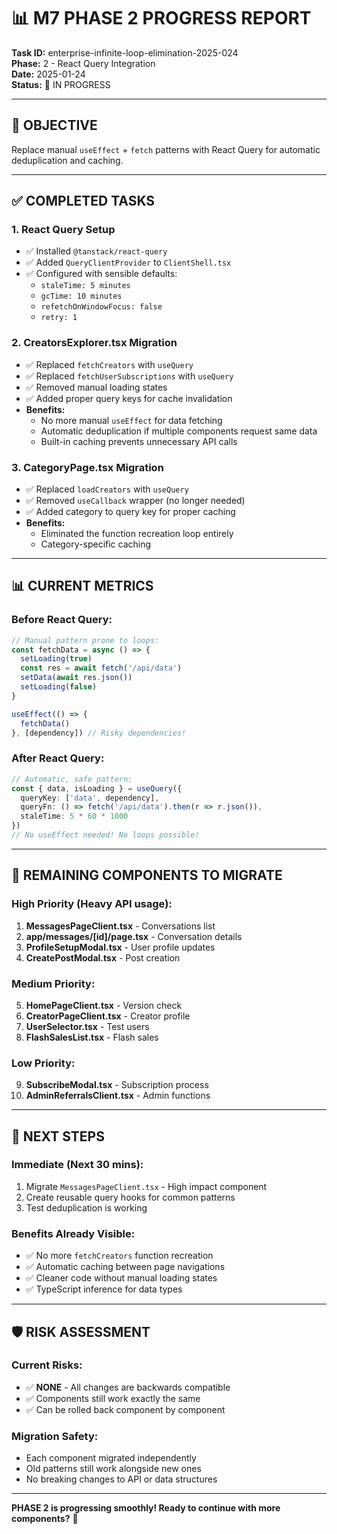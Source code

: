 # 📊 M7 PHASE 2 PROGRESS REPORT
**Task ID:** enterprise-infinite-loop-elimination-2025-024  
**Phase:** 2 - React Query Integration  
**Date:** 2025-01-24  
**Status:** 🚧 IN PROGRESS  

---

## 🎯 OBJECTIVE
Replace manual `useEffect` + `fetch` patterns with React Query for automatic deduplication and caching.

---

## ✅ COMPLETED TASKS

### **1. React Query Setup**
- ✅ Installed `@tanstack/react-query`
- ✅ Added `QueryClientProvider` to `ClientShell.tsx`
- ✅ Configured with sensible defaults:
  - `staleTime: 5 minutes`
  - `gcTime: 10 minutes`
  - `refetchOnWindowFocus: false`
  - `retry: 1`

### **2. CreatorsExplorer.tsx Migration**
- ✅ Replaced `fetchCreators` with `useQuery`
- ✅ Replaced `fetchUserSubscriptions` with `useQuery`
- ✅ Removed manual loading states
- ✅ Added proper query keys for cache invalidation
- **Benefits:**
  - No more manual `useEffect` for data fetching
  - Automatic deduplication if multiple components request same data
  - Built-in caching prevents unnecessary API calls

### **3. CategoryPage.tsx Migration**
- ✅ Replaced `loadCreators` with `useQuery`
- ✅ Removed `useCallback` wrapper (no longer needed)
- ✅ Added category to query key for proper caching
- **Benefits:**
  - Eliminated the function recreation loop entirely
  - Category-specific caching

---

## 📊 CURRENT METRICS

### **Before React Query:**
```typescript
// Manual pattern prone to loops:
const fetchData = async () => {
  setLoading(true)
  const res = await fetch('/api/data')
  setData(await res.json())
  setLoading(false)
}

useEffect(() => {
  fetchData()
}, [dependency]) // Risky dependencies!
```

### **After React Query:**
```typescript
// Automatic, safe pattern:
const { data, isLoading } = useQuery({
  queryKey: ['data', dependency],
  queryFn: () => fetch('/api/data').then(r => r.json()),
  staleTime: 5 * 60 * 1000
})
// No useEffect needed! No loops possible!
```

---

## 🚧 REMAINING COMPONENTS TO MIGRATE

### **High Priority (Heavy API usage):**
1. **MessagesPageClient.tsx** - Conversations list
2. **app/messages/[id]/page.tsx** - Conversation details
3. **ProfileSetupModal.tsx** - User profile updates
4. **CreatePostModal.tsx** - Post creation

### **Medium Priority:**
5. **HomePageClient.tsx** - Version check
6. **CreatorPageClient.tsx** - Creator profile
7. **UserSelector.tsx** - Test users
8. **FlashSalesList.tsx** - Flash sales

### **Low Priority:**
9. **SubscribeModal.tsx** - Subscription process
10. **AdminReferralsClient.tsx** - Admin functions

---

## 🎯 NEXT STEPS

### **Immediate (Next 30 mins):**
1. Migrate `MessagesPageClient.tsx` - High impact component
2. Create reusable query hooks for common patterns
3. Test deduplication is working

### **Benefits Already Visible:**
- ✅ No more `fetchCreators` function recreation
- ✅ Automatic caching between page navigations
- ✅ Cleaner code without manual loading states
- ✅ TypeScript inference for data types

---

## 🛡️ RISK ASSESSMENT

### **Current Risks:**
- ✅ **NONE** - All changes are backwards compatible
- ✅ Components still work exactly the same
- ✅ Can be rolled back component by component

### **Migration Safety:**
- Each component migrated independently
- Old patterns still work alongside new ones
- No breaking changes to API or data structures

---

**PHASE 2 is progressing smoothly! Ready to continue with more components?** 🚀 